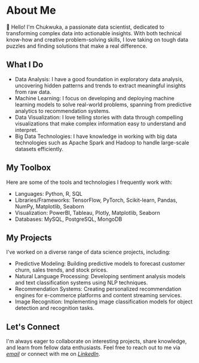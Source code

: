 # About Me
👋 Hello! I'm Chukwuka, a passionate data scientist, dedicated to transforming complex data into actionable insights. With both technical know-how and creative problem-solving skills, I love taking on tough data puzzles and finding solutions that make a real difference.

## What I Do
- Data Analysis: I have a good foundation in exploratory data analysis, uncovering hidden patterns and trends to extract meaningful insights from raw data.
- Machine Learning: I focus on developing and deploying machine learning models to solve real-world problems, spanning from predictive analytics to recommendation systems.
- Data Visualization: I love telling stories with data through compelling visualizations that make complex information easy to understand and interpret.
- Big Data Technologies: I have knowledge in working with big data technologies such as Apache Spark and Hadoop to handle large-scale datasets efficiently.

## My Toolbox
Here are some of the tools and technologies I frequently work with:

- Languages: Python, R, SQL
- Libraries/Frameworks: TensorFlow, PyTorch, Scikit-learn, Pandas, NumPy, Matplotlib, Seaborn
- Visualization: PowerBI, Tableau, Plotly, Matplotlib, Seaborn
- Databases: MySQL, PostgreSQL, MongoDB

## My Projects
I've worked on a diverse range of data science projects, including:

- Predictive Modeling: Building predictive models to forecast customer churn, sales trends, and stock prices.
- Natural Language Processing: Developing sentiment analysis models and text classification systems using NLP techniques.
- Recommendation Systems: Creating personalized recommendation engines for e-commerce platforms and content streaming services.
- Image Recognition: Implementing image classification models for object detection and recognition tasks.

## Let's Connect
I'm always eager to collaborate on interesting projects, share knowledge, and learn from fellow data enthusiasts. Feel free to reach out to me via *[email](mchuks27@gmail.com)* or connect with me on *[LinkedIn](https://www.linkedin.com/in/chukwuka-oforgu-097620ab/)*.

